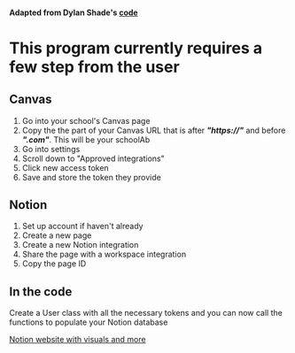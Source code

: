 #### Adapted from Dylan Shade's [code](https://github.com/dpshade22/CanvasNotionAPI)
# This program currently requires a few step from the user

## Canvas

1. Go into your school's Canvas page
2. Copy the the part of your Canvas URL that is after ***"https://"*** and before ***".com"***. This will be your schoolAb 
3. Go into settings
4. Scroll down to "Approved integrations"
5. Click new access token
6. Save and store the token they provide

## Notion

1. Set up account if haven't already
2. Create a new page
3. Create a new Notion integration
4. Share the page with a workspace integration
5. Copy the page ID

## In the code

Create a User class with all the necessary tokens and you can now call the functions to populate your Notion database

[Notion website with visuals and more](https://dylan-shade-creations.super.site/canvas-notion-api)
